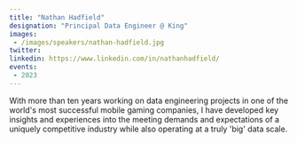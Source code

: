 ```yaml
---
title: "Nathan Hadfield"
designation: "Principal Data Engineer @ King"
images:
 - /images/speakers/nathan-hadfield.jpg
twitter: 
linkedin: https://www.linkedin.com/in/nathanhadfield/
events:
 - 2023
---
```


With more than ten years working on data engineering projects in one of the world's most successful mobile gaming companies, I have developed key insights and experiences into the meeting demands and expectations of a uniquely competitive industry while also operating at a truly 'big' data scale.